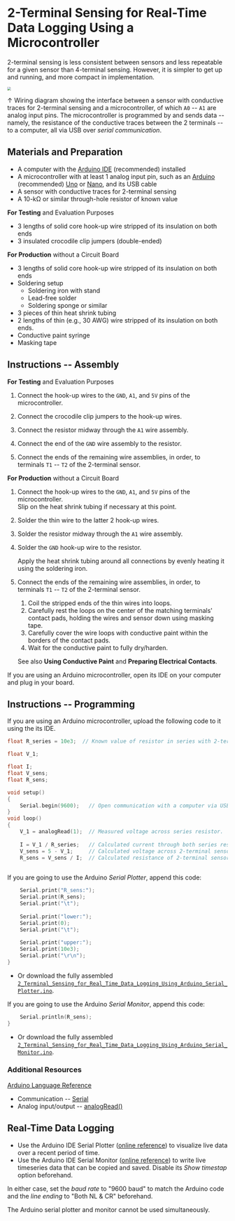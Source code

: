 # 2-Terminal Sensing for Real-Time Data Logging Using a Microcontroller

2-terminal sensing is less consistent between sensors and less repeatable for a given sensor than 4-terminal sensing. However, it is simpler to get up and running, and more compact in implementation.

<img src="https://raw.githubusercontent.com/keeganmjgreen/3D-Printed-Sensors-Manual-Demo/main/img/2-Terminal-Sensing-for-Real-Time-Data-Logging-Using-a-Microcontroller.png" style="zoom:50%;" />

$\uparrow$ Wiring diagram showing the interface between a sensor with conductive traces for 2-terminal sensing and a microcontroller, of which `A0` -- `A1` are analog input pins. The microcontroller is programmed by and sends data -- namely, the resistance of the conductive traces between the 2 terminals -- to a computer, all via USB over *serial communication*.

## Materials and Preparation

 -  A computer with the [Arduino IDE](https://www.arduino.cc/en/Guide/Environment) (recommended) installed
 -  A microcontroller with at least 1 analog input pin, such as an [Arduino](https://www.arduino.cc/en/Main/Products) (recommended) [Uno](https://www.arduino.cc/en/Main/arduinoBoardUno&gt) or [Nano](https://www.arduino.cc/en/pmwiki.php?n=Main/ArduinoBoardNano), and its USB cable
 -  A sensor with conductive traces for 2-terminal sensing
 -  A 10-kΩ or similar through-hole resistor of known value

**For Testing** and Evaluation Purposes

 -  3 lengths of solid core hook-up wire stripped of its insulation on both ends
 -  3 insulated crocodile clip jumpers (double-ended)

**For Production** without a Circuit Board

 -  3 lengths of solid core hook-up wire stripped of its insulation on both ends
 -  Soldering setup
     -  Soldering iron with stand
     -  Lead-free solder
     -  Soldering sponge or similar
 -  3 pieces of thin heat shrink tubing
 -  2 lengths of thin (e.g., 30 AWG) wire stripped of its insulation on both ends.
 -  Conductive paint syringe
 -  Masking tape

## Instructions -- Assembly

**For Testing** and Evaluation Purposes

 1. Connect the hook-up wires to the `GND`, `A1`, and `5V` pins of the microcontroller.
    
 2. Connect the crocodile clip jumpers to the hook-up wires.
    
 3. Connect the resistor midway through the `A1` wire assembly.
    
 4. Connect the end of the `GND` wire assembly to the resistor.
    
 5. Connect the ends of the remaining wire assemblies, in order, to terminals `T1` -- `T2` of the 2-terminal sensor.

**For Production** without a Circuit Board

1. Connect the hook-up wires to the `GND`, `A1`, and `5V` pins of the microcontroller. \
   Slip on the heat shrink tubing if necessary at this point.
   
2. Solder the thin wire to the latter 2 hook-up wires.
   
3. Solder the resistor midway through the `A1` wire assembly.
   
4. Solder the `GND` hook-up wire to the resistor.
   
   Apply the heat shrink tubing around all connections by evenly heating it using the soldering iron.
   
5. Connect the ends of the remaining wire assemblies, in order, to terminals `T1` -- `T2` of the 2-terminal sensor.
   
    1.  Coil the stripped ends of the thin wires into loops.
    2.  Carefully rest the loops on the center of the matching terminals' contact pads, holding the wires and sensor down using masking tape.
    3.  Carefully cover the wire loops with conductive paint within the borders of the contact pads.
    4.  Wait for the conductive paint to fully dry/harden.
   
   See also **Using Conductive Paint** and **Preparing Electrical Contacts**.

If you are using an Arduino microcontroller, open its IDE on your computer and plug in your board.

## Instructions -- Programming

If you are using an Arduino microcontroller, upload the following code to it using the its IDE.

``` c++
float R_series = 10e3;  // Known value of resistor in series with 2-terminal sensor.

float V_1;

float I;
float V_sens;
float R_sens;

void setup()
{
    Serial.begin(9600);   // Open communication with a computer via USB or with another device via UART.
}
void loop()
{
    V_1 = analogRead(1);  // Measured voltage across series resistor.
    
    I = V_1 / R_series;   // Calculated current through both series resistor and 2-terminal sensor.
    V_sens = 5 - V_1;     // Calculated voltage across 2-terminal sensor.
    R_sens = V_sens / I;  // Calculated resistance of 2-terminal sensor.
    
```

If you are going to use the Arduino *Serial Plotter*, append this code:

``` c++
    Serial.print("R_sens:");
    Serial.print(R_sens);
    Serial.print("\t");
    
    Serial.print("lower:");
    Serial.print(0);
    Serial.print("\t");
    
    Serial.print("upper:");
    Serial.print(10e3);
    Serial.print("\r\n");
}
```

 -  Or download the fully assembled [`2_Terminal_Sensing_for_Real_Time_Data_Logging_Using_Arduino_Serial_Plotter.ino`](https://raw.githubusercontent.com/keeganmjgreen/3D-Printed-Sensors-Manual-Demo/main/2_Terminal_Sensing_for_Real_Time_Data_Logging_Using_Arduino_Serial_Plotter.ino).

If you are going to use the Arduino *Serial Monitor*, append this code:

``` c++
    Serial.println(R_sens);
}
```

 -  Or download the fully assembled [`2_Terminal_Sensing_for_Real_Time_Data_Logging_Using_Arduino_Serial_Monitor.ino`](https://raw.githubusercontent.com/keeganmjgreen/3D-Printed-Sensors-Manual-Demo/main/2_Terminal_Sensing_for_Real_Time_Data_Logging_Using_Arduino_Serial_Monitor.ino).

### Additional Resources

[Arduino Language Reference](https://www.arduino.cc/reference/)

 -  Communication -- [Serial](https://www.arduino.cc/reference/en/language/functions/communication/serial/)
 -  Analog input/output -- [analogRead()](https://www.arduino.cc/reference/en/language/functions/analog-io/analogread/)

## Real-Time Data Logging

 -  Use the Arduino IDE Serial Plotter ([online reference](https://arduinogetstarted.com/tutorials/arduino-serial-plotter)) to visualize live data over a recent period of time.
 -  Use the Arduino IDE Serial Monitor ([online reference](https://arduinogetstarted.com/tutorials/arduino-serial-monitor)) to write live timeseries data that can be copied and saved. Disable its *Show timestap* option beforehand.

In either case, set the *baud rate* to "9600 baud" to match the Arduino code and the *line ending* to "Both NL & CR" beforehand.

The Arduino serial plotter and monitor cannot be used simultaneously.
